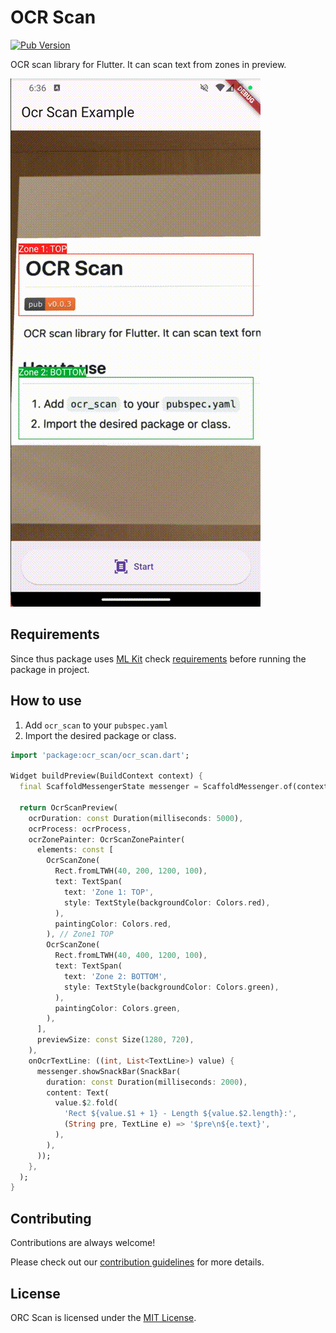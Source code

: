 # OCR Scan

[![Pub Version](https://img.shields.io/pub/v/ocr_scan)](https://pub.dev/packages/ocr_scan)

OCR scan library for Flutter. It can scan text from zones in preview.

![Demo](docs/demo.gif)

## Requirements

Since thus package uses [ML Kit](https://pub.dev/packages/google_mlkit_commons) check [requirements](https://github.com/bharat-biradar/Google-Ml-Kit-plugin#requirements) before running the package in project.


## How to use

1. Add `ocr_scan` to your `pubspec.yaml`
2. Import the desired package or class.

```dart
import 'package:ocr_scan/ocr_scan.dart';

Widget buildPreview(BuildContext context) {
  final ScaffoldMessengerState messenger = ScaffoldMessenger.of(context);

  return OcrScanPreview(
    ocrDuration: const Duration(milliseconds: 5000),
    ocrProcess: ocrProcess,
    ocrZonePainter: OcrScanZonePainter(
      elements: const [
        OcrScanZone(
          Rect.fromLTWH(40, 200, 1200, 100),
          text: TextSpan(
            text: 'Zone 1: TOP',
            style: TextStyle(backgroundColor: Colors.red),
          ),
          paintingColor: Colors.red,
        ), // Zone1 TOP
        OcrScanZone(
          Rect.fromLTWH(40, 400, 1200, 100),
          text: TextSpan(
            text: 'Zone 2: BOTTOM',
            style: TextStyle(backgroundColor: Colors.green),
          ),
          paintingColor: Colors.green,
        ),
      ],
      previewSize: const Size(1280, 720),
    ),
    onOcrTextLine: ((int, List<TextLine>) value) {
      messenger.showSnackBar(SnackBar(
        duration: const Duration(milliseconds: 2000),
        content: Text(
          value.$2.fold(
            'Rect ${value.$1 + 1} - Length ${value.$2.length}:',
            (String pre, TextLine e) => '$pre\n${e.text}',
          ),
        ),
      ));
    },
  );
}
```

## Contributing

Contributions are always welcome!

Please check out our [contribution guidelines](docs/CONTRIBUTING.md) for more details.

## License

ORC Scan is licensed under the [MIT License](https://github.com/development707/ocr_scan_flutter/blob/main/LICENSE).
